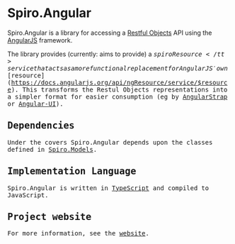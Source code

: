 Spiro.Angular
=============

Spiro.Angular is a library for accessing a [Restful Objects](http://restfulobjects.org) API using the [AngularJS](https://angularjs.org/) framework.  

The library provides (currently: aims to provide) a <tt>$spiroResource</tt> service that acts as a more functional replacement for AngularJS' own [$resource](https://docs.angularjs.org/api/ngResource/service/$resource).  This transforms the Restul Objects representations into a simpler format for easier consumption (eg by [AngularStrap](http://mgcrea.github.io/angular-strap/) or [Angular-UI](http://angular-ui.github.io/bootstrap/)).

Dependencies
------------
Under the covers Spiro.Angular depends upon the classes defined in [Spiro.Models](https://github.com/SpiroLibraries/Spiro.Models). 

Implementation Language
-----------------------
Spiro.Angular is written in [TypeScript](http://www.typescriptlang.org/) and compiled to JavaScript.

Project website
---------------
For more information, see the [website](http://spirolibraries.github.io/Spiro.Angular/).